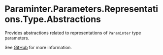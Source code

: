 # Paraminter.Parameters.Representations.Type.Abstractions

Provides abstractions related to representations of `Paraminter` type parameters.

See [GitHub](https://github.com/Paraminter/Paraminter.Parameters.Representations.Type) for more information.